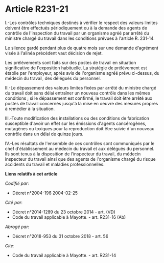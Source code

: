 # Article R231-21

I.-Les contrôles techniques destinés à vérifier le respect des valeurs limites doivent être effectués périodiquement ou à la
demande des agents de contrôle de l'inspection du travail par un organisme agréé par arrêté du ministre chargé du travail
dans les conditions prévues à l'article R. 231-14. 

Le silence gardé pendant plus de quatre mois sur une demande d'agrément visée à l'alinéa précédent vaut décision de rejet. 

Les prélèvements sont faits sur des postes de travail en situation significative de l'exposition habituelle. La stratégie de
prélèvement est établie par l'employeur, après avis de l'organisme agréé prévu ci-dessus, du médecin du travail, des délégués
du personnel. 

II.-Le dépassement des valeurs limites fixées par arrêté du ministre chargé du travail doit sans délai entraîner un nouveau
contrôle dans les mêmes conditions ; si le dépassement est confirmé, le travail doit être arrêté aux postes de travail
concernés jusqu'à la mise en oeuvre des mesures propres à remédier à la situation. 

III.-Toute modification des installations ou des conditions de fabrication susceptible d'avoir un effet sur les émissions
d'agents cancérogènes, mutagènes ou toxiques pour la reproduction doit être suivie d'un nouveau contrôle dans un délai de
quinze jours. 

IV.-Les résultats de l'ensemble de ces contrôles sont communiqués par le chef d'établissement au médecin du travail et aux
délégués du personnel. Ils sont tenus à la disposition de l'inspecteur du travail, du médecin inspecteur du travail ainsi que
des agents de l'organisme chargé du risque accidents du travail et maladies professionnelles.

**Liens relatifs à cet article**

_Codifié par_:

  - Décret n°2004-196 2004-02-25

_Cité par_:

  - Décret n°2014-1289 du 23 octobre 2014 - art. (VD)
  - Code du travail applicable à Mayotte. - art. R231-16 (Ab)

_Abrogé par_:

  - Décret n°2018-953 du 31 octobre 2018 - art. 56

_Cite_:

  - Code du travail applicable à Mayotte. - art. R231-14
